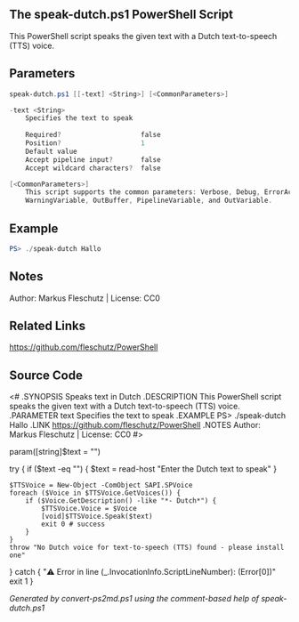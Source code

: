 ## The speak-dutch.ps1 PowerShell Script

This PowerShell script speaks the given text with a Dutch text-to-speech (TTS) voice.

## Parameters
```powershell
speak-dutch.ps1 [[-text] <String>] [<CommonParameters>]

-text <String>
    Specifies the text to speak
    
    Required?                    false
    Position?                    1
    Default value                
    Accept pipeline input?       false
    Accept wildcard characters?  false

[<CommonParameters>]
    This script supports the common parameters: Verbose, Debug, ErrorAction, ErrorVariable, WarningAction, 
    WarningVariable, OutBuffer, PipelineVariable, and OutVariable.
```

## Example
```powershell
PS> ./speak-dutch Hallo

```

## Notes
Author: Markus Fleschutz | License: CC0

## Related Links
https://github.com/fleschutz/PowerShell

## Source Code
<#
.SYNOPSIS
	Speaks text in Dutch
.DESCRIPTION
	This PowerShell script speaks the given text with a Dutch text-to-speech (TTS) voice.
.PARAMETER text
	Specifies the text to speak
.EXAMPLE
	PS> ./speak-dutch Hallo
.LINK
	https://github.com/fleschutz/PowerShell
.NOTES
	Author: Markus Fleschutz | License: CC0
#>

param([string]$text = "")

try {
	if ($text -eq "") { $text = read-host "Enter the Dutch text to speak" }

	$TTSVoice = New-Object -ComObject SAPI.SPVoice
	foreach ($Voice in $TTSVoice.GetVoices()) {
		if ($Voice.GetDescription() -like "*- Dutch*") { 
			$TTSVoice.Voice = $Voice
			[void]$TTSVoice.Speak($text)
			exit 0 # success
		}
	}
	throw "No Dutch voice for text-to-speech (TTS) found - please install one"
} catch {
	"⚠️ Error in line $($_.InvocationInfo.ScriptLineNumber): $($Error[0])"
	exit 1
}

*Generated by convert-ps2md.ps1 using the comment-based help of speak-dutch.ps1*
